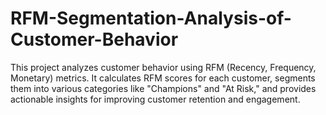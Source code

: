 # RFM-Segmentation-Analysis-of-Customer-Behavior
This project analyzes customer behavior using RFM (Recency, Frequency, Monetary) metrics. It calculates RFM scores for each customer, segments them into various categories like "Champions" and "At Risk," and provides actionable insights for improving customer retention and engagement.

